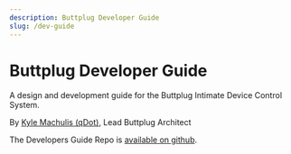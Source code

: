 ```yaml
---
description: Buttplug Developer Guide
slug: /dev-guide
---
```


# Buttplug Developer Guide

A design and development guide for the Buttplug Intimate Device Control System.

By [Kyle Machulis (qDot)](https://kyle.machul.is/about), Lead Buttplug Architect

The Developers Guide Repo is [available on
github](https://github.com/buttplugio/docs.buttplug.io/tree/master/docs/dev-guide).
